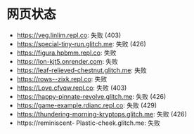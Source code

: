 # 网页状态
- https://veg.linlim.repl.co: 失败 (403)
- https://special-tiny-run.glitch.me: 失败 (426)
- https://figura.hpbmm.repl.co: 失败
- https://lon-kjt5.onrender.com: 失败
- https://leaf-relieved-chestnut.glitch.me: 失败
- https://rows--zixk.repl.co: 失败
- https://Love.cfvqw.repl.co: 失败 (403)
- https://happy-pinnate-revolve.glitch.me: 失败 (426)
- https://game-example.rdianc.repl.co: 失败 (429)
- https://thundering-morning-kryptops.glitch.me: 失败 (426)
- https://reminiscent- Plastic-cheek.glitch.me: 失败
